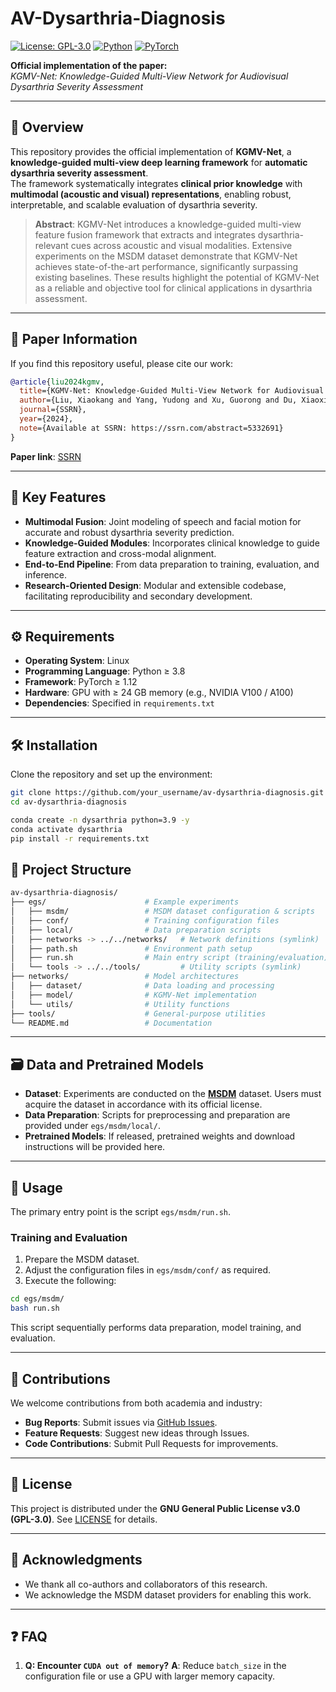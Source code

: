 # AV-Dysarthria-Diagnosis

[![License: GPL-3.0](https://img.shields.io/badge/License-GPLv3-blue.svg)](https://www.gnu.org/licenses/gpl-3.0) 
[![Python](https://img.shields.io/badge/Python-3.8%2B-blue)](https://www.python.org/) 
[![PyTorch](https://img.shields.io/badge/PyTorch-1.12%2B-red)](https://pytorch.org/)

**Official implementation of the paper:**  
*KGMV-Net: Knowledge-Guided Multi-View Network for Audiovisual Dysarthria Severity Assessment*

---

## 📌 Overview

This repository provides the official implementation of **KGMV-Net**, a **knowledge-guided multi-view deep learning framework** for **automatic dysarthria severity assessment**.  
The framework systematically integrates **clinical prior knowledge** with **multimodal (acoustic and visual) representations**, enabling robust, interpretable, and scalable evaluation of dysarthria severity.  

> **Abstract**: KGMV-Net introduces a knowledge-guided multi-view feature fusion framework that extracts and integrates dysarthria-relevant cues across acoustic and visual modalities. Extensive experiments on the MSDM dataset demonstrate that KGMV-Net achieves state-of-the-art performance, significantly surpassing existing baselines. These results highlight the potential of KGMV-Net as a reliable and objective tool for clinical applications in dysarthria assessment.

---

## 📖 Paper Information

If you find this repository useful, please cite our work:

```bibtex
@article{liu2024kgmv,
  title={KGMV-Net: Knowledge-Guided Multi-View Network for Audiovisual Dysarthria Severity Assessment},
  author={Liu, Xiaokang and Yang, Yudong and Xu, Guorong and Du, Xiaoxia and Su, Rongfeng and Wang, Lan and Yan, Nan},
  journal={SSRN},
  year={2024},
  note={Available at SSRN: https://ssrn.com/abstract=5332691}
}
```

**Paper link**: [SSRN](https://ssrn.com/abstract=5332691)

---

## 🚀 Key Features

* **Multimodal Fusion**: Joint modeling of speech and facial motion for accurate and robust dysarthria severity prediction.
* **Knowledge-Guided Modules**: Incorporates clinical knowledge to guide feature extraction and cross-modal alignment.
* **End-to-End Pipeline**: From data preparation to training, evaluation, and inference.
* **Research-Oriented Design**: Modular and extensible codebase, facilitating reproducibility and secondary development.

---

## ⚙️ Requirements

* **Operating System**: Linux
* **Programming Language**: Python ≥ 3.8
* **Framework**: PyTorch ≥ 1.12
* **Hardware**: GPU with ≥ 24 GB memory (e.g., NVIDIA V100 / A100)
* **Dependencies**: Specified in `requirements.txt`

---

## 🛠️ Installation

Clone the repository and set up the environment:

```bash
git clone https://github.com/your_username/av-dysarthria-diagnosis.git
cd av-dysarthria-diagnosis

conda create -n dysarthria python=3.9 -y
conda activate dysarthria
pip install -r requirements.txt
```


## 📁 Project Structure

```bash
av-dysarthria-diagnosis/
├── egs/                      # Example experiments
│   ├── msdm/                 # MSDM dataset configuration & scripts
│   ├── conf/                 # Training configuration files
│   ├── local/                # Data preparation scripts
│   ├── networks -> ../../networks/   # Network definitions (symlink)
│   ├── path.sh               # Environment path setup
│   ├── run.sh                # Main entry script (training/evaluation)
│   └── tools -> ../../tools/         # Utility scripts (symlink)
├── networks/                 # Model architectures
│   ├── dataset/              # Data loading and processing
│   ├── model/                # KGMV-Net implementation
│   └── utils/                # Utility functions
├── tools/                    # General-purpose utilities
└── README.md                 # Documentation
```

---

## 🗃️ Data and Pretrained Models

* **Dataset**: Experiments are conducted on the **[MSDM](https://huanraozhineng1.github.io/MSDM/)**  dataset. Users must acquire the dataset in accordance with its official license.
* **Data Preparation**: Scripts for preprocessing and preparation are provided under `egs/msdm/local/`.
* **Pretrained Models**: If released, pretrained weights and download instructions will be provided here.

---

## 🚀 Usage

The primary entry point is the script `egs/msdm/run.sh`.

### Training and Evaluation

1. Prepare the MSDM dataset.
2. Adjust the configuration files in `egs/msdm/conf/` as required.
3. Execute the following:

```bash
cd egs/msdm/
bash run.sh
```

This script sequentially performs data preparation, model training, and evaluation.

---

## 🤝 Contributions

We welcome contributions from both academia and industry:

* **Bug Reports**: Submit issues via [GitHub Issues](../../issues).
* **Feature Requests**: Suggest new ideas through Issues.
* **Code Contributions**: Submit Pull Requests for improvements.

---

## 📄 License

This project is distributed under the **GNU General Public License v3.0 (GPL-3.0)**. See [LICENSE](LICENSE) for details.

---

## 🙏 Acknowledgments

* We thank all co-authors and collaborators of this research.
* We acknowledge the MSDM dataset providers for enabling this work.

---

## ❓ FAQ

1. **Q: Encounter `CUDA out of memory`?**
   **A**: Reduce `batch_size` in the configuration file or use a GPU with larger memory capacity.
